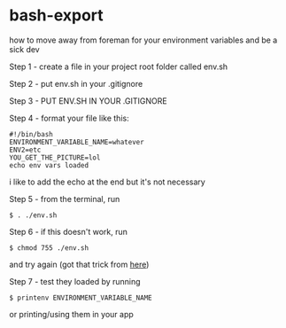 # bash-export
how to move away from foreman for your environment variables and be a sick dev

Step 1 -
create a file in your project root folder called env.sh

Step 2 -
put env.sh in your .gitignore

Step 3 -
PUT ENV.SH IN YOUR .GITIGNORE

Step 4 -
format your file like this:
```
#!/bin/bash
ENVIRONMENT_VARIABLE_NAME=whatever
ENV2=etc
YOU_GET_THE_PICTURE=lol
echo env vars loaded
```
i like to add the echo at the end but it's not necessary

Step 5 -
from the terminal, run
```
$ . ./env.sh
```

Step 6 -
if this doesn't work, run
```
$ chmod 755 ./env.sh
```
and try again
(got that trick from [here](http://ryanstutorials.net/bash-scripting-tutorial/bash-script.php))

Step 7 -
test they loaded by running
```
$ printenv ENVIRONMENT_VARIABLE_NAME
```
or printing/using them in your app
